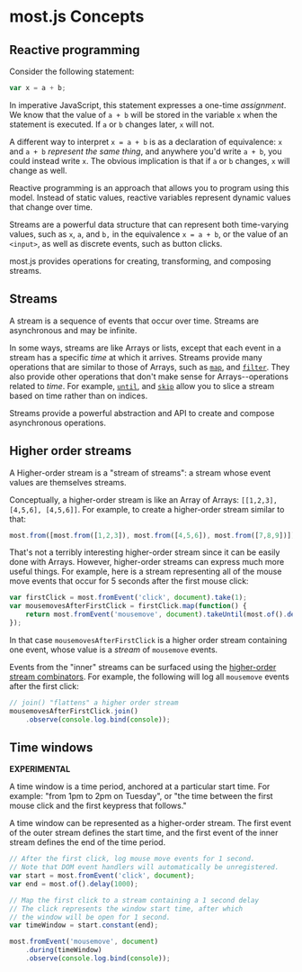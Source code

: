 # most.js Concepts

## Reactive programming

Consider the following statement:

```js
var x = a + b;
```

In imperative JavaScript, this statement expresses a one-time *assignment*.  We know that the value of `a + b` will be stored in the variable `x` when the statement is executed.  If `a` or `b` changes later, `x` will not.

A different way to interpret `x = a + b` is as a declaration of equivalence: `x` and `a + b` *represent the same thing*, and anywhere you'd write `a + b`, you could instead write `x`.  The obvious implication is that if `a` or `b` changes, `x` will change as well.

Reactive programming is an approach that allows you to program using this model.  Instead of static values, reactive variables represent dynamic values that change over time.

Streams are a powerful data structure that can represent both time-varying values, such as `x`, `a`, and `b,` in the equivalence `x = a + b`, or the value of an `<input>`, as well as discrete events, such as button clicks.

most.js provides operations for creating, transforming, and composing streams.

## Streams

A stream is a sequence of events that occur over time.  Streams are asynchronous and may be infinite.

In some ways, streams are like Arrays or lists, except that each event in a stream has a specific *time* at which it arrives.  Streams provide many operations that are similar to those of Arrays, such as [`map`](api.md#map), and [`filter`](api.md#filter).  They also provide other operations that don't make sense for Arrays--operations related to *time*.  For example, [`until`](api.md#until), and [`skip`](api.md#skip) allow you to slice a stream based on time rather than on indices.

Streams provide a powerful abstraction and API to create and compose asynchronous operations.

## Higher order streams

A Higher-order stream is a "stream of streams": a stream whose event values are themselves streams.

Conceptually, a higher-order stream is like an Array of Arrays: `[[1,2,3], [4,5,6], [4,5,6]]`.  For example, to create a higher-order stream similar to that:

```js
most.from([most.from([1,2,3]), most.from([4,5,6]), most.from([7,8,9])]);
```

That's not a terribly interesting higher-order stream since it can be easily done with Arrays.  However, higher-order streams can express much more useful things. For example, here is a stream representing all of the mouse move events that occur for 5 seconds after the first mouse click:

```js
var firstClick = most.fromEvent('click', document).take(1);
var mousemovesAfterFirstClick = firstClick.map(function() {
	return most.fromEvent('mousemove', document).takeUntil(most.of().delay(5000));
});
```

In that case `mousemovesAfterFirstClick` is a higher order stream containing one event, whose value is a *stream* of `mousemove` events.

Events from the "inner" streams can be surfaced using the [higher-order stream combinators](api.md#combining-higher-order-streams).  For example, the following will log all `mousemove` events after the first click:

```js
// join() "flattens" a higher order stream
mousemovesAfterFirstClick.join()
	.observe(console.log.bind(console));
```

## Time windows

**EXPERIMENTAL**

A time window is a time period, anchored at a particular start time.  For example: "from 1pm to 2pm on Tuesday", or "the time between the first mouse click and the first keypress that follows."

A time window can be represented as a higher-order stream.  The first event of the outer stream defines the start time, and the first event of the inner stream defines the end of the time period.

```js
// After the first click, log mouse move events for 1 second.
// Note that DOM event handlers will automatically be unregistered.
var start = most.fromEvent('click', document);
var end = most.of().delay(1000);

// Map the first click to a stream containing a 1 second delay
// The click represents the window start time, after which
// the window will be open for 1 second.
var timeWindow = start.constant(end);

most.fromEvent('mousemove', document)
	.during(timeWindow)
	.observe(console.log.bind(console));
```
